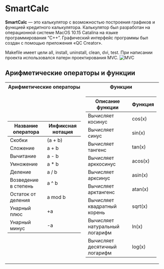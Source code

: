 # SmartCalc
**SmartCalc** — это калькулятор с возможностью построения графиков и функцией кредитного калькулятора. Калькулятор был разработан на операционной системе MacOS 10.15 Catalina на языке  программирования “C++”. Графический интерфейс программы был создан с помощью приложения «QC Creator».

Makefile имеет цели all, install, uninstall, clean, dvi, test. 
При написании проекта использовался патерн проектирования MVC.
![MVC](https://cdn.discordapp.com/attachments/500212367083307008/1110133662013464606/MVC-Process.png)
## Арифметические операторы и функции
<table>
<tr><th>Арифметические операторы</th><th>Функции</th></tr>
<tr><td>
 
| Название оператора | Инфиксная нотация |
| ------ | ------ |
| Скобки | (a + b) |
| Сложение | a + b |
| Вычитание | a - b |
| Умножение | a * b |
| Деление | a / b |
| Возведение в степень | a ^ b |
| Остаток от деления | a mod b |
| Унарный плюс | +a |
| Унарный минус | -a |

 </td><td>
   
| Описание функции | Функция |   
| ---------------- | ------- |  
| Вычисляет косинус | cos(x) |   
| Вычисляет синус | sin(x) |  
| Вычисляет тангенс | tan(x) |  
| Вычисляет арккосинус | acos(x) | 
| Вычисляет арксинус | asin(x) | 
| Вычисляет арктангенс | atan(x) |
| Вычисляет квадратный корень | sqrt(x) |
| Вычисляет натуральный логарифм | ln(x) | 
| Вычисляет десятичный логарифм | log(x) |

</td></tr> </table>
   

  

 





